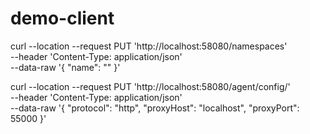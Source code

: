 # demo-client

curl --location --request PUT 'http://localhost:58080/namespaces' \
--header 'Content-Type: application/json' \
--data-raw '{
  "name": "<NAMESPACE HERE>"
}'

curl --location --request PUT 'http://localhost:58080/agent/config/<NAMESPACE UUID HERE>' \
--header 'Content-Type: application/json' \
--data-raw '{
  "protocol": "http",
  "proxyHost": "localhost",
  "proxyPort": 55000
}'
